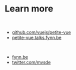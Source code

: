 # Learn more

<br>

<v-clicks>

* [github.com/vuejs/petite-vue](https://github.com/vuejs/petite-vue)
* [petite-vue.talks.fynn.be](https://petite-vue.talks.fynn.be/)

</v-clicks>

<br>

<v-clicks>

* [fynn.be](https://fynn.be)
* [twitter.com/mvsde](https://twitter.com/mvsde)

</v-clicks>
